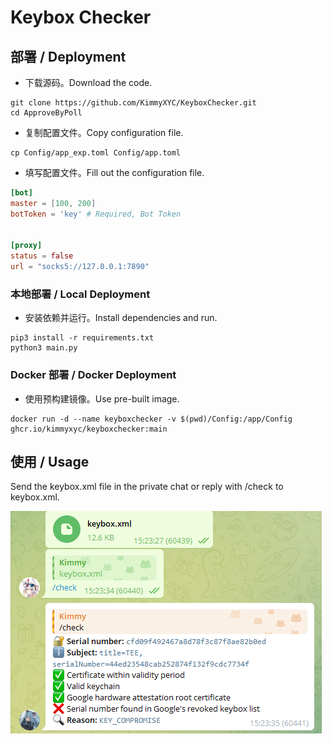 # Keybox Checker
## 部署 / Deployment

- 下载源码。Download the code.
```shell
git clone https://github.com/KimmyXYC/KeyboxChecker.git
cd ApproveByPoll
```

- 复制配置文件。Copy configuration file.
```shell
cp Config/app_exp.toml Config/app.toml
```

- 填写配置文件。Fill out the configuration file.
```toml
[bot]
master = [100, 200]
botToken = 'key' # Required, Bot Token


[proxy]
status = false
url = "socks5://127.0.0.1:7890"
```

### 本地部署 / Local Deployment
- 安装依赖并运行。Install dependencies and run.
```shell
pip3 install -r requirements.txt
python3 main.py
```

### Docker 部署 / Docker Deployment
- 使用预构建镜像。Use pre-built image.
```shell
docker run -d --name keyboxchecker -v $(pwd)/Config:/app/Config ghcr.io/kimmyxyc/keyboxchecker:main
```

## 使用 / Usage
Send the keybox.xml file in the private chat or reply with /check to keybox.xml.

![Usage](./screenshot.png)
